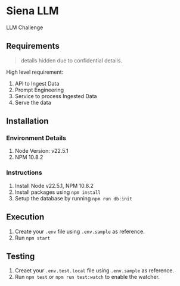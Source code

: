 # Siena LLM
LLM Challenge

## Requirements

> details hidden due to confidential details.

High level requirement:

1. API to Ingest Data
2. Prompt Engineering
3. Service to process Ingested Data
4. Serve the data

## Installation

### Environment Details
1. Node Version: v22.5.1
1. NPM 10.8.2

### Instructions
1. Install Node v22.5.1, NPM 10.8.2
1. Install packages using `npm install`
1. Setup the database by running `npm run db:init`

## Execution

1. Create your `.env` file using `.env.sample` as reference.
1. Run `npm start`

## Testing

1. Creaet your `.env.test.local` file using `.env.sample` as reference.
1. Run `npm test` or `npm run test:watch` to enable the watcher.
